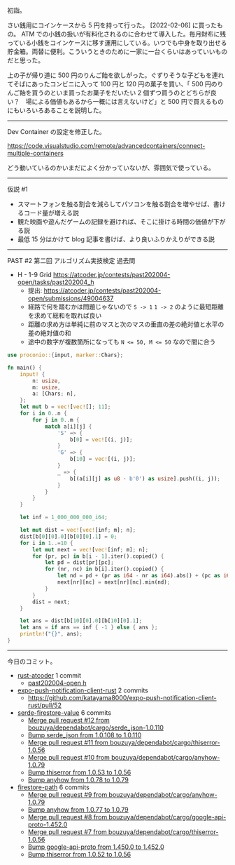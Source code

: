 初詣。

さい銭用にコインケースから 5 円を持って行った。 [2022-02-06] に買ったもの。 ATM での小銭の扱いが有料化されるのに合わせて導入した。毎月財布に残っている小銭をコインケースに移す運用にしている。いつでも中身を取り出せる貯金箱。両替に便利。こういうときのために一家に一台くらいはあっていいものだと思った。

上の子が帰り道に 500 円のりんご飴を欲しがった。ぐずりそうな子どもを連れてそばにあったコンビニに入って 100 円と 120 円の菓子を買い、「 500 円のりんご飴を買うのといま買ったお菓子をだいたい 2 個ずつ買うのとどちらが良い？　場による価値もあるから一概には言えないけど」と 500 円で買えるものにもいろいろあることを説明した。

---

Dev Container の設定を修正した。

<https://code.visualstudio.com/remote/advancedcontainers/connect-multiple-containers>

どう動いているのかいまだによく分かっていないが、雰囲気で使っている。

---

仮説 #1

- スマートフォンを触る割合を減らしてパソコンを触る割合を増やせば、書けるコード量が増える説
- 観た映画や遊んだゲームの記録を避ければ、そこに掛ける時間の価値が下がる説
- 最低 15 分はかけて blog 記事を書けば、より良いふりかえりができる説

---

PAST #2 第二回 アルゴリズム実技検定 過去問

- H - 1-9 Grid
  <https://atcoder.jp/contests/past202004-open/tasks/past202004_h>
  - 提出: <https://atcoder.jp/contests/past202004-open/submissions/49004637>
  - 経路で何を踏むかは問題じゃないので `S -> 1` `1 -> 2` のように最短距離を求めて総和を取れば良い
  - 距離の求め方は単純に前のマスと次のマスの垂直の差の絶対値と水平の差の絶対値の和
  - 途中の数字が複数箇所になっても `N <= 50, M <= 50` なので間に合う

```rust
use proconio::{input, marker::Chars};

fn main() {
    input! {
        n: usize,
        m: usize,
        a: [Chars; n],
    };
    let mut b = vec![vec![]; 11];
    for i in 0..n {
        for j in 0..m {
            match a[i][j] {
                'S' => {
                    b[0] = vec![(i, j)];
                }
                'G' => {
                    b[10] = vec![(i, j)];
                }
                _ => {
                    b[(a[i][j] as u8 - b'0') as usize].push((i, j));
                }
            }
        }
    }

    let inf = 1_000_000_000_i64;

    let mut dist = vec![vec![inf; m]; n];
    dist[b[0][0].0][b[0][0].1] = 0;
    for i in 1..=10 {
        let mut next = vec![vec![inf; m]; n];
        for (pr, pc) in b[i - 1].iter().copied() {
            let pd = dist[pr][pc];
            for (nr, nc) in b[i].iter().copied() {
                let nd = pd + (pr as i64 - nr as i64).abs() + (pc as i64 - nc as i64).abs();
                next[nr][nc] = next[nr][nc].min(nd);
            }
        }
        dist = next;
    }

    let ans = dist[b[10][0].0][b[10][0].1];
    let ans = if ans == inf { -1 } else { ans };
    println!("{}", ans);
}
```

---

今日のコミット。

- [rust-atcoder](https://github.com/bouzuya/rust-atcoder) 1 commit
  - [past202004-open h](https://github.com/bouzuya/rust-atcoder/commit/e28e9db5b04ac9b346ea9a59e0aae9124b004d3e)
- [expo-push-notification-client-rust](https://github.com/bouzuya/expo-push-notification-client-rust) 2 commits
  - <https://github.com/katayama8000/expo-push-notification-client-rust/pull/52>
- [serde-firestore-value](https://github.com/bouzuya/serde-firestore-value) 6 commits
  - [Merge pull request #12 from bouzuya/dependabot/cargo/serde_json-1.0.110](https://github.com/bouzuya/serde-firestore-value/commit/6ae6eaa4ed83c2f6a4d0cbda5b62639ca493a19e)
  - [Bump serde_json from 1.0.108 to 1.0.110](https://github.com/bouzuya/serde-firestore-value/commit/e3134732cc923418b356832c62b9e0c66cc2bd8b)
  - [Merge pull request #11 from bouzuya/dependabot/cargo/thiserror-1.0.56](https://github.com/bouzuya/serde-firestore-value/commit/98423096c332616154fb27ae63ef2f1e9b4149c6)
  - [Merge pull request #10 from bouzuya/dependabot/cargo/anyhow-1.0.79](https://github.com/bouzuya/serde-firestore-value/commit/9999a135962856ef9b4e7d396752a26028a18415)
  - [Bump thiserror from 1.0.53 to 1.0.56](https://github.com/bouzuya/serde-firestore-value/commit/5b1b05c0d07429121ec44d77da5e05ac54fa2d34)
  - [Bump anyhow from 1.0.78 to 1.0.79](https://github.com/bouzuya/serde-firestore-value/commit/a2060ac95dd750352168d198ed8641e0336cda5f)
- [firestore-path](https://github.com/bouzuya/firestore-path) 6 commits
  - [Merge pull request #9 from bouzuya/dependabot/cargo/anyhow-1.0.79](https://github.com/bouzuya/firestore-path/commit/7318a8c817f6b69de5631554d1ad40133158fb58)
  - [Bump anyhow from 1.0.77 to 1.0.79](https://github.com/bouzuya/firestore-path/commit/f12dc3b4affb6cb3a0a4d7f3a941664a6bc9655b)
  - [Merge pull request #8 from bouzuya/dependabot/cargo/google-api-proto-1.452.0](https://github.com/bouzuya/firestore-path/commit/b0df119185988af5de0e01d7d466e256a28f3507)
  - [Merge pull request #7 from bouzuya/dependabot/cargo/thiserror-1.0.56](https://github.com/bouzuya/firestore-path/commit/9478759eb61ee2daac65d19abbe00810638d472d)
  - [Bump google-api-proto from 1.450.0 to 1.452.0](https://github.com/bouzuya/firestore-path/commit/0b645a316893f05ee55ab09aa8ab596441c23a53)
  - [Bump thiserror from 1.0.52 to 1.0.56](https://github.com/bouzuya/firestore-path/commit/8ddae58546a9a735421415aeeb6d4c2f6cac4010)
